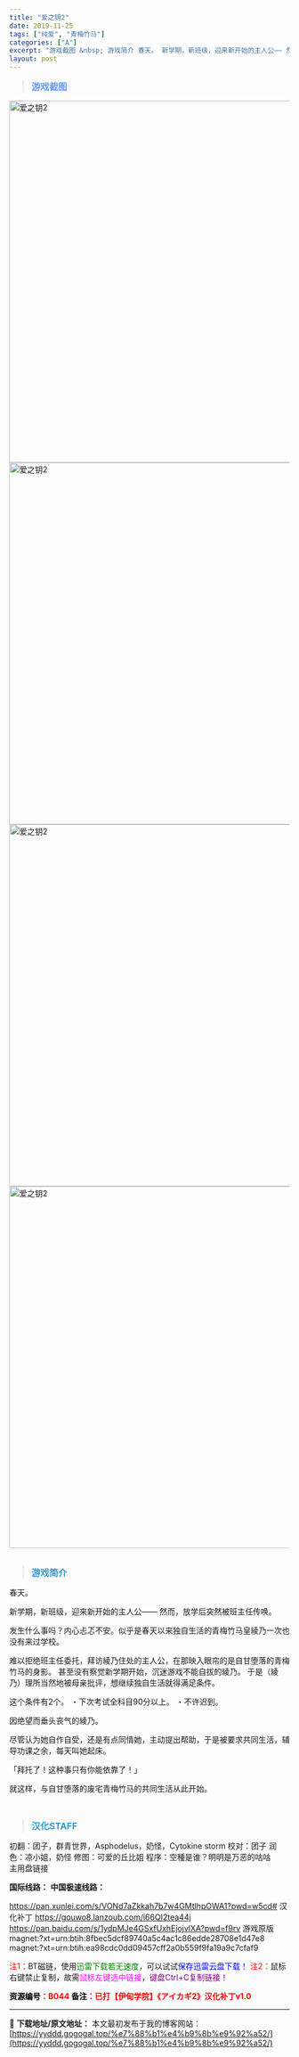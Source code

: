 ```yaml
---
title: "爱之钥2"
date: 2019-11-25
tags: ["纯爱", "青梅竹马"]
categories: ["A"]
excerpt: "游戏截图 &nbsp; 游戏简介 春天。 新学期，新班级，迎来新开始的主人公—— 然而，放学后突然被班主任传唤。 发生什么事吗？内心忐忑不安。似乎是春天以来独自生活的青梅竹马皇綾乃一次也没有来过学校。 难以拒绝班主任委托，拜访綾乃住处的主人公，在那映入眼帘的是自甘堕落的青梅竹马的身影。 甚至没有察觉&hellip;"
layout: post
---
```


<div>
<blockquote><b><span style="font-size: 12pt; color: #6699ff;">游戏截图</span></b></blockquote>
<div><img title="点击放大" src="https://yyddd.gogogal.top/wp-content/uploads/2025/04/20250412_67fa18c3082c5.webp" alt="爱之钥2" width="650" /></div>
<div><img title="点击放大" src="https://yyddd.gogogal.top/wp-content/uploads/2025/04/20250412_67fa18c462763.webp" alt="爱之钥2" width="650" /></div>
<div><img title="点击放大" src="https://yyddd.gogogal.top/wp-content/uploads/2025/04/20250412_67fa18c5e5283.webp" alt="爱之钥2" width="650" /></div>
<div><img title="点击放大" src="https://yyddd.gogogal.top/wp-content/uploads/2025/04/20250412_67fa18c74cfc5.webp" alt="爱之钥2" width="650" /></div>
&nbsp;
<blockquote><b><span style="font-size: 12pt; color: #3399cc;">游戏简介</span></b></blockquote>
<div>

春天。

新学期，新班级，迎来新开始的主人公——
然而，放学后突然被班主任传唤。

发生什么事吗？内心忐忑不安。似乎是春天以来独自生活的青梅竹马皇綾乃一次也没有来过学校。

难以拒绝班主任委托，拜访綾乃住处的主人公，在那映入眼帘的是自甘堕落的青梅竹马的身影。
甚至没有察觉新学期开始，沉迷游戏不能自拔的綾乃。
于是（綾乃）理所当然地被母亲批评，想继续独自生活就得满足条件。

这个条件有2个。
・下次考试全科目90分以上。
・不许迟到。

因绝望而垂头丧气的綾乃。

尽管认为她自作自受，还是有点同情她，主动提出帮助，于是被要求共同生活，辅导功课之余，每天叫她起床。

「拜托了！这种事只有你能依靠了！」

就这样，与自甘堕落的废宅青梅竹马的共同生活从此开始。

</div>
&nbsp;
<blockquote><b><span style="font-size: 12pt; color: #3399cc;">汉化STAFF</span></b></blockquote>
<div>初翻：团子，群青世界，Asphodelus，奶怪，Cytokine storm
校对：团子
润色：凉小姐，奶怪
修图：可爱的丘比姐
程序：空種是谁？明明是万恶的咕咕</div>
</div>
<div class="panel panel-primary">
<div class="panel-heading">主用盘链接</div>
<div class="panel-body">

<b>国际线路：</b>
<b>中国极速线路：</b>

<!--wechatfans start-->
https://pan.xunlei.com/s/VONd7aZkkah7b7w4GMtlhpOWA1?pwd=w5cd#
汉化补丁
https://gouwo8.lanzoub.com/i66QI2tea44j
https://pan.baidu.com/s/1ydpMJe4GSxfUxhEjojvlXA?pwd=f9rv
游戏原版
magnet:?xt=urn:btih:8fbec5dcf89740a5c4ac1c86edde28708e1d47e8
magnet:?xt=urn:btih:ea98cdc0dd09457cff2a0b559f9fa19a9c7cfaf9
<!--wechatfans end-->
<span style="color: #ff0000;">注1：</span>BT磁链，使用<span style="color: #008000;">迅雷下载若无速度</span>，可以试试<span style="color: #0000ff;">保存迅雷云盘下载！</span>
<span style="color: #ff0000;">注2：</span>鼠标右键禁止复制，故需<span style="color: #ff00ff;">鼠标左键选中链接</span>，<span style="color: #800080;">键盘Ctrl+C复制链接！</span>

</div>
<div class="panel-footer"><span style="color: #ff0000;"><b><span style="color: #000000;">资源编号</span>：B044</b></span>
<span style="color: #ff0000;"><b><span style="color: #000000;">备注</span>：已打【伊甸学院】《アイカギ2》汉化补丁v1.0</b></span></div>
</div>

---
📖 **下载地址/原文地址：** 本文最初发布于我的博客网站：[https://yyddd.gogogal.top/%e7%88%b1%e4%b9%8b%e9%92%a52/](https://yyddd.gogogal.top/%e7%88%b1%e4%b9%8b%e9%92%a52/)

